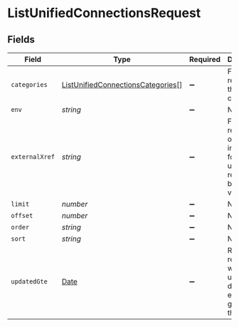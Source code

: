 # ListUnifiedConnectionsRequest


## Fields

| Field                                                                                             | Type                                                                                              | Required                                                                                          | Description                                                                                       |
| ------------------------------------------------------------------------------------------------- | ------------------------------------------------------------------------------------------------- | ------------------------------------------------------------------------------------------------- | ------------------------------------------------------------------------------------------------- |
| `categories`                                                                                      | [ListUnifiedConnectionsCategories](../../models/operations/listunifiedconnectionscategories.md)[] | :heavy_minus_sign:                                                                                | Filter the results on these categories                                                            |
| `env`                                                                                             | *string*                                                                                          | :heavy_minus_sign:                                                                                | N/A                                                                                               |
| `externalXref`                                                                                    | *string*                                                                                          | :heavy_minus_sign:                                                                                | Filter the results to only those integrations for your user referenced by this value              |
| `limit`                                                                                           | *number*                                                                                          | :heavy_minus_sign:                                                                                | N/A                                                                                               |
| `offset`                                                                                          | *number*                                                                                          | :heavy_minus_sign:                                                                                | N/A                                                                                               |
| `order`                                                                                           | *string*                                                                                          | :heavy_minus_sign:                                                                                | N/A                                                                                               |
| `sort`                                                                                            | *string*                                                                                          | :heavy_minus_sign:                                                                                | N/A                                                                                               |
| `updatedGte`                                                                                      | [Date](https://developer.mozilla.org/en-US/docs/Web/JavaScript/Reference/Global_Objects/Date)     | :heavy_minus_sign:                                                                                | Return only results whose updated date is equal or greater to this value                          |